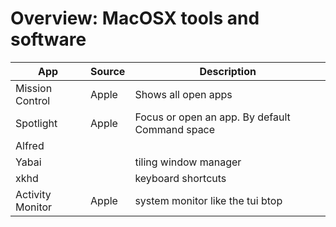 # Overview: MacOSX tools and software

| App              | Source | Description                                    |
| ---------------- | ------ | ---------------------------------------------- |
| Mission Control  | Apple  | Shows all open apps                            |
| Spotlight        | Apple  | Focus or open an app. By default Command space |
| Alfred           |        |                                                |
| Yabai            |        | tiling window manager                          |
| xkhd             |        | keyboard shortcuts                             |
| Activity Monitor | Apple  | system monitor like the tui btop               |
